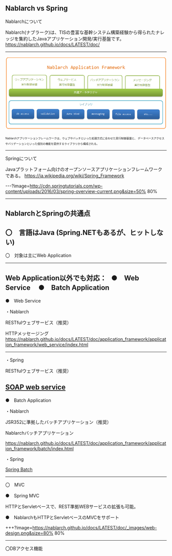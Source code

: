 Nablarch vs Spring
---
Nablarchについて

Nablarch(ナブラーク)は、TISの豊富な基幹システム構築経験から得られたナレッジを集約したJavaアプリケーション開発/実行基盤です。
<a href="https://nablarch.github.io/docs/LATEST/doc/" target="_blank">https://nablarch.github.io/docs/LATEST/doc/</a>

---
![ALT](framework.png)

<span style="font-size:0.6em; align=left">
Nablarchアプリケーションフレームワークは、ウェブやバッチといった処理方式に合わせた実行制御基盤と、 データベースアクセスやバリデーションといった個別の機能を提供するライブラリから構成される。</span>

---
Springについて

Javaプラットフォーム向けのオープンソースアプリケーションフレームワークである。
<a href="https://ja.wikipedia.org/wiki/Spring_Framework" target="_blank">https://ja.wikipedia.org/wiki/Spring_Framework</a>


---?image=http://cdn.springtutorials.com/wp-content/uploads/2016/03/spring-overview-current.png&size=50% 80%

---

NablarchとSpringの共通点
---
〇　言語はJava (Spring.NETもあるが、ヒットしない)
---
〇　対象は主にWeb Application

---
Web Application以外でも対応：  
    ●　Web Service     
    ●　Batch Application
---
●　Web Service

・Nablarch

RESTfulウェブサービス（推奨）

HTTPメッセージング
<a href="https://nablarch.github.io/docs/LATEST/doc/application_framework/application_framework/web_service/index.html" target="_blank">https://nablarch.github.io/docs/LATEST/doc/application_framework/application_framework/web_service/index.html</a>

---
・Spring

RESTfulウェブサービス（推奨）

<a href="https://spring.io/guides/gs/producing-web-service/" target="_blank">SOAP web service</a>
---
●　Batch Application

・Nablarch

JSR352に準拠したバッチアプリケーション（推奨）

Nablarchバッチアプリケーション

<a href="https://nablarch.github.io/docs/LATEST/doc/application_framework/application_framework/batch/index.html" target="_blank">https://nablarch.github.io/docs/LATEST/doc/application_framework/application_framework/batch/index.html</a>

・Spring

<a href="http://projects.spring.io/spring-batch/" target="_blank">Spring Batch</a>

---

〇　MVC

●　Spring MVC

HTTPとServletベースで、REST準拠WEBサービスの拡張も可能。

●　NablarchもHTTPとServletベースのMVCをサポート

+++?image=https://nablarch.github.io/docs/LATEST/doc/_images/web-design.png&size=80% 80%

---

〇DBアクセス機能


